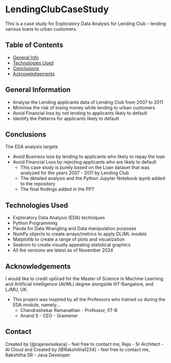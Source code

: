 # LendingClubCaseStudy
This is a case study for Exploratory Data Analysis for Lending Club - lending various loans to urban customers.

## Table of Contents
* [General Info](#general-information)
* [Technologies Used](#technologies-used)
* [Conclusions](#conclusions)
* [Acknowledgements](#acknowledgements)

<!-- You can include any other section that is pertinent to your problem -->

## General Information
- Analyse the Lending applicants data of Lending Club from 2007 to 2011
- Minimise the risk of losing money while lending to urban customers
- Avoid Financial loss by not lending to applicants likely to default
- Identify the Patterns for applicants likely to default
  
<!-- You don't have to answer all the questions - just the ones relevant to your project. -->

## Conclusions
The EDA analysis targets
- Avoid Business loss by lending to applicants who likely to repay the loan
- Avoid Financial Loss by rejecting applicants who are likely to default
  - This case study is purely based on the Loan dataset that was analyzed for the years 2007 - 2011 by Lending Club
  - The detailed analysis and the Python Jupyter Notebook ipynb added to the repository
  - The final findings added in the PPT

<!-- You don't have to answer all the questions - just the ones relevant to your project. -->


## Technologies Used
- Exploratory Data Analysis (EDA) techniques
- Python Programming
- Panda for Data Wrangling and Data manipulation purposes
- NumPy objects to create arrays/metrics to apply DL/ML models
- Matplotlib to create a range of plots and visualization
- Seaborn to create visually appealing statistical graphics
- All the versions are latest as of November 2024

<!-- As the libraries versions keep on changing, it is recommended to mention the version of library used in this project -->

## Acknowledgements
I would like to credit upGrad for the Master of Science in Machine Learning and Artificial Intelligence (AI/ML) degree alongside IIIT-Bangalore, and LJMU, UK.
- This project was inspired by all the Professors who trained us during the EDA module, namely...
  - Chandrashekar Ramanathan - Professor, IIT-B
  - Anand S - CEO - Gramener


## Contact
Created by [@rajaravisekara] - feel free to contact me, Raja - Sr Architect - AI Cloud and 
Created by [@Rakshitha1234] - feel free to contact me, Rakshitha SR - Java Developer


<!-- Optional -->
<!-- ## License -->
<!-- This project is open source and available under the [... License](). -->

<!-- You don't have to include all sections - just the one's relevant to your project -->
